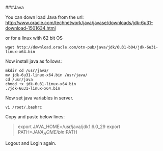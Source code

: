 ###JavaYou can down load Java from the url: http://www.oracle.com/technetwork/java/javase/downloads/jdk-6u31-download-1501634.htmlor for a linux with 62 bit OS    wget http://download.oracle.com/otn-pub/java/jdk/6u31-b04/jdk-6u31-linux-x64.binNow install java as follows:    mkdir cd /usr/java/    mv jdk-6u31-linux-x64.bin /usr/java/    cd /usr/java    chmod +x jdk-6u31-linux-x64.bin    ./jdk-6u31-linux-x64.binNow set java variables in server.    vi /root/.bashrcCopy and paste below lines:> export JAVA_HOME=/usr/java/jdk1.6.0_29> export PATH=$JAVA_HOME/bin:$PATHLogout and Login again.